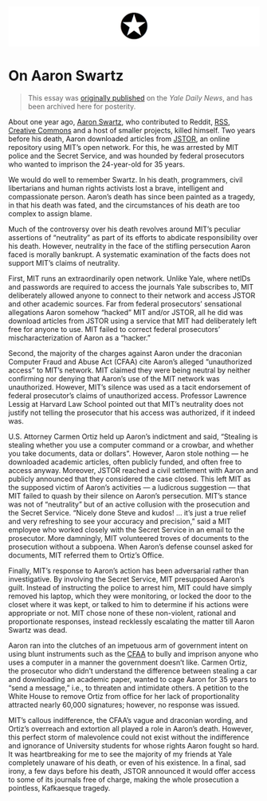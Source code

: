 [![](../../assets/banner.png)](http://srinivas.gs/)

# On Aaron Swartz

> This essay was [originally published](https://yaledailynews.com/blog/2014/01/17/gorur-shandilya-penetrating-the-swartz-controversy/) on the *Yale Daily News*, and has been archived here for posterity. 

About one year ago, [Aaron Swartz](https://en.wikipedia.org/wiki/Aaron_Swartz), who contributed to Reddit, [RSS](https://en.wikipedia.org/wiki/RSS), [Creative Commons](https://en.wikipedia.org/wiki/Creative_Commons) and a host of smaller projects, killed himself. Two years before his death, Aaron downloaded articles from [JSTOR](https://www.jstor.org/), an online repository using MIT’s open network. For this, he was arrested by MIT police and the Secret Service, and was hounded by federal prosecutors who wanted to imprison the 24-year-old for 35 years.

We would do well to remember Swartz. In his death, programmers, civil libertarians and human rights activists lost a brave, intelligent and compassionate person. Aaron’s death has since been painted as a tragedy, in that his death was fated, and the circumstances of his death are too complex to assign blame.

Much of the controversy over his death revolves around MIT’s peculiar assertions of “neutrality” as part of its efforts to abdicate responsibility over his death. However, neutrality in the face of the stifling persecution Aaron faced is morally bankrupt. A systematic examination of the facts does not support MIT’s claims of neutrality.

First, MIT runs an extraordinarily open network. Unlike Yale, where netIDs and passwords are required to access the journals Yale subscribes to, MIT deliberately allowed anyone to connect to their network and access JSTOR and other academic sources. Far from federal prosecutors’ sensational allegations Aaron somehow “hacked” MIT and/or JSTOR, all he did was download articles from JSTOR using a service that MIT had deliberately left free for anyone to use. MIT failed to correct federal prosecutors’ mischaracterization of Aaron as a “hacker.”

Second, the majority of the charges against Aaron under the draconian Computer Fraud and Abuse Act (CFAA) cite Aaron’s alleged “unauthorized access” to MIT’s network. MIT claimed they were being neutral by neither confirming nor denying that Aaron’s use of the MIT network was unauthorized. However, MIT’s silence was used as a tacit endorsement of federal prosecutor’s claims of unauthorized access. Professor Lawrence Lessig at Harvard Law School pointed out that MIT’s neutrality does not justify not telling the prosecutor that his access was authorized, if it indeed was.

U.S. Attorney Carmen Ortiz held up Aaron’s indictment and said, “Stealing is stealing whether you use a computer command or a crowbar, and whether you take documents, data or dollars”. However, Aaron stole nothing — he downloaded academic articles, often publicly funded, and often free to access anyway. Moreover, JSTOR reached a civil settlement with Aaron and publicly announced that they considered the case closed. This left MIT as the supposed victim of Aaron’s activities — a ludicrous suggestion — that MIT failed to quash by their silence on Aaron’s persecution.
MIT’s stance was not of “neutrality” but of an active collusion with the prosecution and the Secret Service. “Nicely done Steve and kudos! … it’s just a true relief and very refreshing to see your accuracy and precision,” said a MIT employee who worked closely with the Secret Service in an email to the prosecutor. More damningly, MIT volunteered troves of documents to the prosecution without a subpoena. When Aaron’s defense counsel asked for documents, MIT referred them to Ortiz’s Office.

Finally, MIT’s response to Aaron’s action has been adversarial rather than investigative. By involving the Secret Service, MIT presupposed Aaron’s guilt. Instead of instructing the police to arrest him, MIT could have simply removed his laptop, which they were monitoring, or locked the door to the closet where it was kept, or talked to him to determine if his actions were appropriate or not. MIT chose none of these non-violent, rational and proportionate responses, instead recklessly escalating the matter till Aaron Swartz was dead.

Aaron ran into the clutches of an impetuous arm of government intent on using blunt instruments such as the [CFAA](https://en.wikipedia.org/wiki/Computer_Fraud_and_Abuse_Act) to bully and imprison anyone who uses a computer in a manner the government doesn’t like. Carmen Ortiz, the prosecutor who didn’t understand the difference between stealing a car and downloading an academic paper, wanted to cage Aaron for 35 years to “send a message,” i.e., to threaten and intimidate others. A petition to the White House to remove Ortiz from office for her lack of proportionality attracted nearly 60,000 signatures; however, no response was issued.

MIT’s callous indifference, the CFAA’s vague and draconian wording, and Ortiz’s overreach and extortion all played a role in Aaron’s death. However, this perfect storm of malevolence could not exist without the indifference and ignorance of University students for whose rights Aaron fought so hard. It was heartbreaking for me to see the majority of my friends at Yale completely unaware of his death, or even of his existence. In a final, sad irony, a few days before his death, JSTOR announced it would offer access to some of its journals free of charge, making the whole prosecution a pointless, Kafkaesque tragedy.
